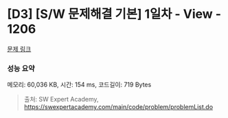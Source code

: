 # [D3] [S/W 문제해결 기본] 1일차 - View - 1206 

[문제 링크](https://swexpertacademy.com/main/code/problem/problemDetail.do?contestProbId=AV134DPqAA8CFAYh) 

### 성능 요약

메모리: 60,036 KB, 시간: 154 ms, 코드길이: 719 Bytes



> 출처: SW Expert Academy, https://swexpertacademy.com/main/code/problem/problemList.do